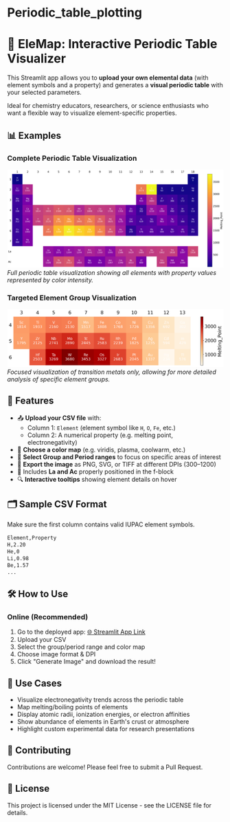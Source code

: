 # Periodic_table_plotting

# 🧪 EleMap: Interactive Periodic Table Visualizer

This Streamlit app allows you to **upload your own elemental data** (with element symbols and a property) and generates a **visual periodic table** with your selected parameters.

Ideal for chemistry educators, researchers, or science enthusiasts who want a flexible way to visualize element-specific properties.

## 📊 Examples

### Complete Periodic Table Visualization
![Example1](Example1.png)
*Full periodic table visualization showing all elements with property values represented by color intensity.*

### Targeted Element Group Visualization
![Example2](Example2.png)
*Focused visualization of transition metals only, allowing for more detailed analysis of specific element groups.*

## 🚀 Features

- 📤 **Upload your CSV file** with:
  - Column 1: `Element` (element symbol like `H`, `O`, `Fe`, etc.)
  - Column 2: A numerical property (e.g. melting point, electronegativity)
- 🎨 **Choose a color map** (e.g. viridis, plasma, coolwarm, etc.)
- 🧭 **Select Group and Period ranges** to focus on specific areas of interest
- 💾 **Export the image** as PNG, SVG, or TIFF at different DPIs (300–1200)
- 🧠 Includes **La and Ac** properly positioned in the f-block
- 🔍 **Interactive tooltips** showing element details on hover

## 🗂️ Sample CSV Format

Make sure the first column contains valid IUPAC element symbols.

```
Element,Property
H,2.20
He,0
Li,0.98
Be,1.57
...
```

## 🛠️ How to Use

### Online (Recommended)
1. Go to the deployed app: [🌐 Streamlit App Link](https://periodictableplotting.streamlit.app/)
2. Upload your CSV
3. Select the group/period range and color map
4. Choose image format & DPI
5. Click "Generate Image" and download the result!

## 🔬 Use Cases

- Visualize electronegativity trends across the periodic table
- Map melting/boiling points of elements
- Display atomic radii, ionization energies, or electron affinities
- Show abundance of elements in Earth's crust or atmosphere
- Highlight custom experimental data for research presentations

## 🤝 Contributing

Contributions are welcome! Please feel free to submit a Pull Request.

## 📄 License

This project is licensed under the MIT License - see the LICENSE file for details.
